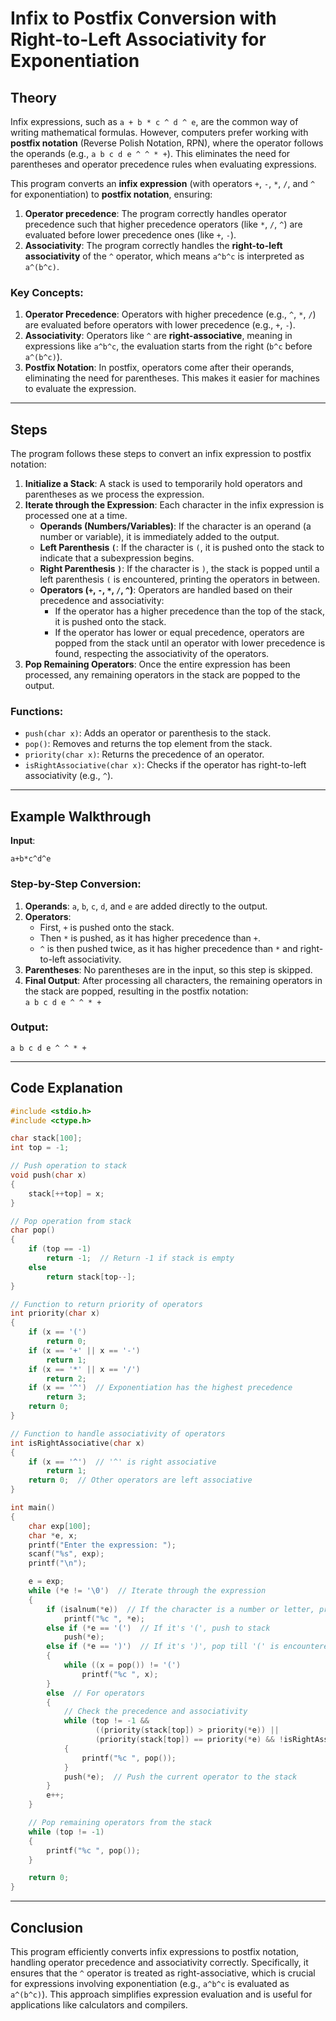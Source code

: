 # Infix to Postfix Conversion with Right-to-Left Associativity for Exponentiation

## Theory

Infix expressions, such as `a + b * c ^ d ^ e`, are the common way of writing mathematical formulas. However, computers prefer working with **postfix notation** (Reverse Polish Notation, RPN), where the operator follows the operands (e.g., `a b c d e ^ ^ * +`). This eliminates the need for parentheses and operator precedence rules when evaluating expressions.

This program converts an **infix expression** (with operators `+`, `-`, `*`, `/`, and `^` for exponentiation) to **postfix notation**, ensuring:
1. **Operator precedence**: The program correctly handles operator precedence such that higher precedence operators (like `*`, `/`, `^`) are evaluated before lower precedence ones (like `+`, `-`).
2. **Associativity**: The program correctly handles the **right-to-left associativity** of the `^` operator, which means `a^b^c` is interpreted as `a^(b^c)`.

### Key Concepts:
1. **Operator Precedence**: Operators with higher precedence (e.g., `^`, `*`, `/`) are evaluated before operators with lower precedence (e.g., `+`, `-`).
2. **Associativity**: Operators like `^` are **right-associative**, meaning in expressions like `a^b^c`, the evaluation starts from the right (`b^c` before `a^(b^c)`).
3. **Postfix Notation**: In postfix, operators come after their operands, eliminating the need for parentheses. This makes it easier for machines to evaluate the expression.

---

## Steps

The program follows these steps to convert an infix expression to postfix notation:

1. **Initialize a Stack**: A stack is used to temporarily hold operators and parentheses as we process the expression.
2. **Iterate through the Expression**: Each character in the infix expression is processed one at a time.
   - **Operands (Numbers/Variables)**: If the character is an operand (a number or variable), it is immediately added to the output.
   - **Left Parenthesis `(`**: If the character is `(`, it is pushed onto the stack to indicate that a subexpression begins.
   - **Right Parenthesis `)`**: If the character is `)`, the stack is popped until a left parenthesis `(` is encountered, printing the operators in between.
   - **Operators (`+`, `-`, `*`, `/`, `^`)**: Operators are handled based on their precedence and associativity:
     - If the operator has a higher precedence than the top of the stack, it is pushed onto the stack.
     - If the operator has lower or equal precedence, operators are popped from the stack until an operator with lower precedence is found, respecting the associativity of the operators.
3. **Pop Remaining Operators**: Once the entire expression has been processed, any remaining operators in the stack are popped to the output.

### Functions:
- `push(char x)`: Adds an operator or parenthesis to the stack.
- `pop()`: Removes and returns the top element from the stack.
- `priority(char x)`: Returns the precedence of an operator.
- `isRightAssociative(char x)`: Checks if the operator has right-to-left associativity (e.g., `^`).

---

## Example Walkthrough

**Input**:
```
a+b*c^d^e
```

### Step-by-Step Conversion:

1. **Operands**: `a`, `b`, `c`, `d`, and `e` are added directly to the output.
2. **Operators**:
   - First, `+` is pushed onto the stack.
   - Then `*` is pushed, as it has higher precedence than `+`.
   - `^` is then pushed twice, as it has higher precedence than `*` and right-to-left associativity.
3. **Parentheses**: No parentheses are in the input, so this step is skipped.
4. **Final Output**: After processing all characters, the remaining operators in the stack are popped, resulting in the postfix notation:  
   `a b c d e ^ ^ * +`

### Output:
```
a b c d e ^ ^ * + 
```

---

## Code Explanation

```c
#include <stdio.h>
#include <ctype.h>

char stack[100];
int top = -1;

// Push operation to stack
void push(char x)
{
    stack[++top] = x;
}

// Pop operation from stack
char pop()
{
    if (top == -1)
        return -1;  // Return -1 if stack is empty
    else
        return stack[top--];
}

// Function to return priority of operators
int priority(char x)
{
    if (x == '(')
        return 0;
    if (x == '+' || x == '-')
        return 1;
    if (x == '*' || x == '/')
        return 2;
    if (x == '^')  // Exponentiation has the highest precedence
        return 3;
    return 0;
}

// Function to handle associativity of operators
int isRightAssociative(char x)
{
    if (x == '^')  // '^' is right associative
        return 1;
    return 0;  // Other operators are left associative
}

int main()
{
    char exp[100];
    char *e, x;
    printf("Enter the expression: ");
    scanf("%s", exp);
    printf("\n");

    e = exp;
    while (*e != '\0')  // Iterate through the expression
    {
        if (isalnum(*e))  // If the character is a number or letter, print it (operand)
            printf("%c ", *e);
        else if (*e == '(')  // If it's '(', push to stack
            push(*e);
        else if (*e == ')')  // If it's ')', pop till '(' is encountered
        {
            while ((x = pop()) != '(')
                printf("%c ", x);
        }
        else  // For operators
        {
            // Check the precedence and associativity
            while (top != -1 && 
                   ((priority(stack[top]) > priority(*e)) || 
                   (priority(stack[top]) == priority(*e) && !isRightAssociative(*e))))
            {
                printf("%c ", pop());
            }
            push(*e);  // Push the current operator to the stack
        }
        e++;
    }

    // Pop remaining operators from the stack
    while (top != -1)
    {
        printf("%c ", pop());
    }

    return 0;
}
```

---

## Conclusion

This program efficiently converts infix expressions to postfix notation, handling operator precedence and associativity correctly. Specifically, it ensures that the `^` operator is treated as right-associative, which is crucial for expressions involving exponentiation (e.g., `a^b^c` is evaluated as `a^(b^c)`). This approach simplifies expression evaluation and is useful for applications like calculators and compilers.

